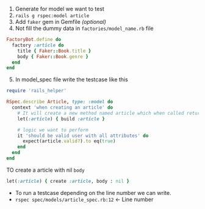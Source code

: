 1. Generate for model we want to test 
2.  `rails g rspec:model article`
3. Add `faker` gem in Gemfile *(optional)*
4. Not fill the dummy data in `factories/model_name.rb` file
```rb
FactoryBot.define do
  factory :article do
    title { Faker::Book.title }
    body { Faker::Book.genre }
  end
end
```
5. In model_spec file write the testcase like this

```rb
require 'rails_helper'

RSpec.describe Article, type: :model do
  context 'when creating an article' do
    # It will create a new method named article which when called return article object
    let(:article) { build :article }

    # logic we want to perform
    it 'should be valid user with all attributes' do
      expect(article.valid?).to eq(true)
    end
  end
end
```

TO create a article with nil `body`
```rb
let(:article) { create :article, body : nil }
```

- To run a testcase depending on the line number we can write.
- `rspec spec/models/article_spec.rb:12` <- Line number
